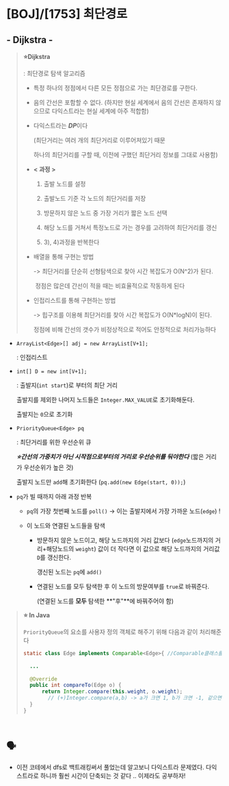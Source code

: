 # [BOJ]/[1753] 최단경로

## - Dijkstra -

> **:star:Dijkstra** 
>
> : 최단경로 탐색 알고리즘
>
> * 특정 하나의 정점에서 다른 모든 정점으로 가는 최단경로를 구한다.
>
> * 음의 간선은 포함할 수 없다. (하지만 현실 세계에서 음의 간선은 존재하지 않으므로 다익스트라는 현실 세계에 아주 적합함)
>
> * 다익스트라는 ***DP***이다
>
>   (최단거리는 여러 개의 최단거리로 이루어져있기 때문
>
>   하나의 최단거리를 구할 때, 이전에 구했던 최단거리 정보를 그대로 사용함)
>
> * **< 과정 >**
>
>   1) 출발 노드를 설정
>
>   2) 출발노드 기준 각 노드의 최단거리를 저장
>
>   3) 방문하지 않은 노드 중 가장 거리가 짧은 노드 선택
>
>   4) 해당 노드를 거쳐서 특정노드로 가는 경우를 고려하여 최단거리를 갱신
>
>   5) 3), 4)과정을 반복한다
>
> * 배열을 통해 구현는 방법
>
>   -> 최단거리를 단순히 선형탐색으로 찾아 시간 복잡도가 O(N^2)가 된다.
>
>   ​	정점은 많은데 간선이 적을 때는 비효율적으로 작동하게 된다
>
> * 인접리스트를 통해 구현하는 방법
>
>   -> 힙구조를 이용해 최단거리를 찾아 시간 복잡도가 O(N*logN)이 된다.
>
>   정점에 비해 간선의 갯수가 비정상적으로 적어도 안정적으로 처리가능하다

* `ArrayList<Edge>[] adj = new ArrayList[V+1];`

  : 인접리스트

* `int[] D = new int[V+1];`

  : 출발지(`int start`)로 부터의 최단 거리

  출발지를 제외한 나머지 노드들은 `Integer.MAX_VALUE`로 초기화해둔다.

  출발지는 `0`으로 초기화

* `PriorityQueue<Edge> pq`

  : 최단거리를 위한 우선순위 큐

  ***:star:간선의 가중치가 아닌 시작점으로부터의 거리로 우선순위를 둬야한다***  (짧은 거리가 우선순위가 높은 것)

  출발지 노드만 `add`해 초기화한다 (`pq.add(new Edge(start, 0));`)

* `pq`가 빌 때까지 아래 과정 반복

  * `pq`의 가장 첫번째 노드를 `poll()` -> 이는 출발지에서 가장 가까운 노드(`edge`) !

  * 이 노드와 연결된 노드들을 탐색

    * 방문하지 않은 노드이고, 해당 노드까지의 거리 값보다 (`edge`노드까지의 거리+해당노드의 `weight`) 값이 더 작다면 이 값으로 해당 노드까지의 거리값 `D`를 갱신한다.

      갱신된 노드는 `pq`에 `add()`

    * 연결된 노드를 모두 탐색한 후 이 노드의 방문여부를 `true`로 바꿔준다.

      (연결된 노드를 **모두** 탐색한 **"후"**에 바꿔주어야 함)

> **:star: In Java**
>
> `PriorityQueue`의 요소를 사용자 정의 객체로 해주기 위해 다음과 같이 처리해준다
>
> ```java
> static class Edge implements Comparable<Edge>{ //Comparable클래스를 상속
>     
> 	...
>         
> 	@Override
> 	public int compareTo(Edge o) {
> 		return Integer.compare(this.weight, o.weight);
>         // (+)Integer.compare(a,b) -> a가 크면 1, b가 크면 -1, 같으면 0
> 	}	
> }
> ```

</br>

## :speaking_head:

* 이전 코테에서 dfs로 백트래킹써서 풀었는데 알고보니 다익스트라 문제였다. 다익스트라로 하니까 훨씬 시간이 단축되는 것 같다 .. 이제라도 공부하자!